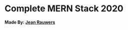 # Complete MERN Stack 2020

**Made By: [Jean Rauwers](https://github.com/jeanrauwers/mern-course-bootcamp)**